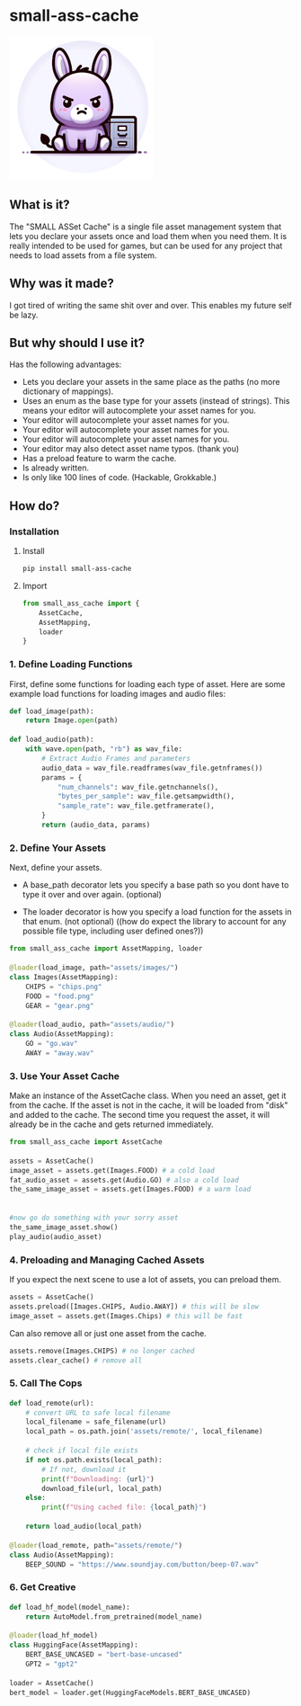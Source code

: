 # small-ass-cache

![Icon](icon.png)

## What is it?

The "SMALL ASSet Cache" is a single file asset management system that lets you declare your assets once and load them when you need them. It is really intended to be used for games, but can be used for any project that needs to load assets from a file system.

## Why was it made?

I got tired of writing the same shit over and over. This enables my future self be lazy.

## But why should I use it?

Has the following advantages:

- Lets you declare your assets in the same place as the paths (no more dictionary of mappings).
- Uses an enum as the base type for your assets (instead of strings). This means your editor will autocomplete your asset names for you.
- Your editor will autocomplete your asset names for you.
- Your editor will autocomplete your asset names for you.
- Your editor will autocomplete your asset names for you.
- Your editor may also detect asset name typos. (thank you)
- Has a preload feature to warm the cache.
- Is already written.
- Is only like 100 lines of code. (Hackable, Grokkable.)

## How do?

### Installation

1. Install

   ```bash
   pip install small-ass-cache
   ```

2. Import

   ```python
   from small_ass_cache import {
       AssetCache,
       AssetMapping,
       loader
   }
   ```

### 1. Define Loading Functions

First, define some functions for loading each type of asset.
Here are some example load functions for loading images and audio files:

```python
def load_image(path):
    return Image.open(path)

def load_audio(path):
    with wave.open(path, "rb") as wav_file:
        # Extract Audio Frames and parameters
        audio_data = wav_file.readframes(wav_file.getnframes())
        params = {
            "num_channels": wav_file.getnchannels(),
            "bytes_per_sample": wav_file.getsampwidth(),
            "sample_rate": wav_file.getframerate(),
        }
        return (audio_data, params)
```

### 2. Define Your Assets

Next, define your assets.

- A base_path decorator lets you specify a base path so you dont have to type it over and over again. (optional)

- The loader decorator is how you specify a load function for the assets in that enum. (not optional) ((how do expect the library to account for any possible file type, including user defined ones?))

```python
from small_ass_cache import AssetMapping, loader

@loader(load_image, path="assets/images/")
class Images(AssetMapping):
    CHIPS = "chips.png"
    FOOD = "food.png"
    GEAR = "gear.png"

@loader(load_audio, path="assets/audio/")
class Audio(AssetMapping):
    GO = "go.wav"
    AWAY = "away.wav"

```

### 3. Use Your Asset Cache

Make an instance of the AssetCache class.
When you need an asset, get it from the cache.
If the asset is not in the cache, it will be loaded from "disk" and added to the cache.
The second time you request the asset, it will already be in the cache and gets returned immediately.

```python
from small_ass_cache import AssetCache

assets = AssetCache()
image_asset = assets.get(Images.FOOD) # a cold load
fat_audio_asset = assets.get(Audio.GO) # also a cold load
the_same_image_asset = assets.get(Images.FOOD) # a warm load


#now go do something with your sorry asset
the_same_image_asset.show()
play_audio(audio_asset)
```

### 4. Preloading and Managing Cached Assets

If you expect the next scene to use a lot of assets, you can preload them.

```python
assets = AssetCache()
assets.preload([Images.CHIPS, Audio.AWAY]) # this will be slow
image_asset = assets.get(Images.Chips) # this will be fast
```

Can also remove all or just one asset from the cache.

```python
assets.remove(Images.CHIPS) # no longer cached
assets.clear_cache() # remove all
```

### 5. Call The Cops

```python
def load_remote(url):
    # convert URL to safe local filename
    local_filename = safe_filename(url)
    local_path = os.path.join('assets/remote/', local_filename)

    # check if local file exists
    if not os.path.exists(local_path):
        # If not, download it
        print(f"Downloading: {url}")
        download_file(url, local_path)
    else:
        print(f"Using cached file: {local_path}")

    return load_audio(local_path)

@loader(load_remote, path="assets/remote/")
class Audio(AssetMapping):
    BEEP_SOUND = "https://www.soundjay.com/button/beep-07.wav"
```

### 6. Get Creative

```python
def load_hf_model(model_name):
    return AutoModel.from_pretrained(model_name)

@loader(load_hf_model)
class HuggingFace(AssetMapping):
    BERT_BASE_UNCASED = "bert-base-uncased"
    GPT2 = "gpt2"

loader = AssetCache()
bert_model = loader.get(HuggingFaceModels.BERT_BASE_UNCASED)
```
